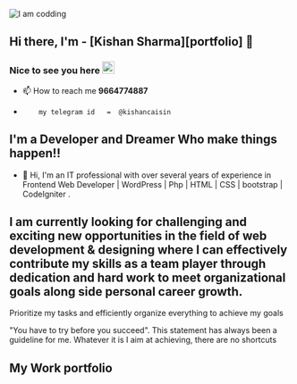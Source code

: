 ![I am codding](https://images.squarespace-cdn.com/content/v1/5769fc401b631bab1addb2ab/1541580611624-TE64QGKRJG8SWAIUS7NS/ke17ZwdGBToddI8pDm48kPoswlzjSVMM-SxOp7CV59BZw-zPPgdn4jUwVcJE1ZvWQUxwkmyExglNqGp0IvTJZamWLI2zvYWH8K3-s_4yszcp2ryTI0HqTOaaUohrI8PI6FXy8c9PWtBlqAVlUS5izpdcIXDZqDYvprRqZ29Pw0o/coding-freak.gif?format=750w)

## Hi there, I'm - [Kishan Sharma][portfolio] 👋

### Nice to see you here <img alt="" width="22px" margin-right="20px" src="" />




- 📫 How to reach me **9664774887** 
-         my telegram id   =  @kishancaisin

## I'm a Developer and Dreamer Who make things happen!!

 
- 📢 Hi, I'm an IT professional with over several years of experience in Frontend Web Developer | WordPress | Php | HTML | CSS | bootstrap | CodeIgniter . 

##  I am currently looking for challenging and exciting new opportunities in the field of web development & designing where I can effectively contribute my skills as a team player through dedication and hard work to meet organizational goals along side personal career growth.  ##


Prioritize my tasks and efficiently organize everything to achieve my goals


"You have to try before you succeed". This statement has always been a guideline for me. Whatever it is I aim at achieving, there are no shortcuts



##  My Work portfolio
